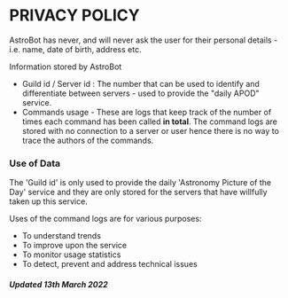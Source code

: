 # PRIVACY POLICY

AstroBot has never, and will never ask the user for their personal details - i.e. name, date of birth, address etc.

Information stored by AstroBot
* Guild id / Server id : The number that can be used to identify and differentiate between servers - used to provide the "daily APOD" service.
* Commands usage - These are logs that keep track of the number of times each command has been called **in total**. The command logs are stored with no connection to a server or user hence there is no way to trace the authors of the commands.

### Use of Data
The 'Guild id' is only used to provide the daily 'Astronomy Picture of the Day' service and they are only stored for the servers that have willfully taken up this service.

Uses of the command logs are for various purposes:
* To understand trends
* To improve upon the service
* To monitor usage statistics
* To detect, prevent and address technical issues

##### Updated 13th March 2022

